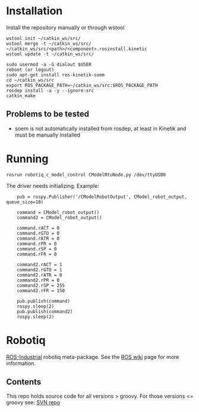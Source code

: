 # Installation

Install the repository manually or through wstool
```
wstool init ~/catkin_ws/src/
wstool merge -t ~/catkin_ws/src/ ~/catkin_ws/src/<path>/<component>.rosinstall.kinetic
wstool update -t ~/catkin_ws/src/
```
```
sudo usermod -a -G dialout $USER
reboot (or logout)
sudo apt-get install ros-kinetik-soem
cd ~/catkin_ws/src
export ROS_PACKAGE_PATH=~/catkin_ws/src:$ROS_PACKAGE_PATH
rosdep install -a -y --ignore-src
catkin_make
```
## Problems to be tested

- soem is not automatically installed from rosdep, at least in Kinetik and must be manually installed

# Running
```
rosrun robotiq_c_model_control CModelRtuNode.py /dev/ttyUSB0
```
The driver needs initializing. Example:
```
	pub = rospy.Publisher('/CModelRobotOutput', CModel_robot_output, queue_size=10)
	
	command = CModel_robot_output()
	command2 = CModel_robot_output()

	command.rACT = 0
	command.rGTO = 0
	command.rATR = 0
	command.rPR = 0
	command.rSP = 0
	command.rFR = 0

	command2.rACT = 1
	command2.rGTO = 1
	command2.rATR = 0
	command2.rPR = 0
	command2.rSP = 255
	command2.rFR = 150

	pub.publish(command)
	rospy.sleep(2)
	pub.publish(command2)
	rospy.sleep(2)
```

# Robotiq

[ROS-Industrial][] robotiq meta-package.  See the [ROS wiki][] page for more information.  

## Contents

This repo holds source code for all versions > groovy. For those versions <= groovy see: [SVN repo][]

[ROS-Industrial]: http://www.ros.org/wiki/Industrial
[ROS wiki]: http://ros.org/wiki/robotiq
[SVN repo]: https://code.google.com/p/swri-ros-pkg/source/browse

